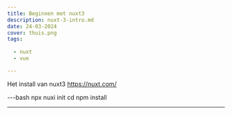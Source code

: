 ```yaml
---
title: Beginnen met nuxt3 
description: nuxt-3-intro.md 
date: 24-03-2024
cover: thuis.png
tags:
  
  - nuxt
  - vue

---
```


Het install van nuxt3 https://nuxt.com/

---bash
npx nuxi init <project-name>
cd <project-name>
npm install

---

